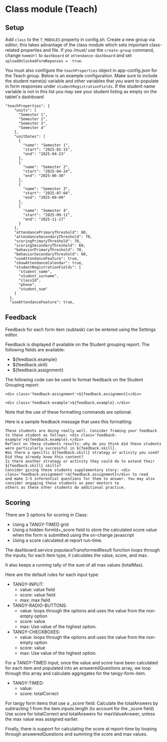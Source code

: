 # Class module (Teach)

## Setup

Add `class` to the `T_MODULES` property in config.sh. Create a new group via editor; this takes advantage of the class module which sets important class-related properties and file. If you /must/ use the `create-group` command, change `homeUrl` to `dashboard` or `attendance-dashboard` and set `uploadUnlockedFormReponses =  true`. 

You must also configure the `teachProperties` object in app-config.json for the Teach group. Below is an example configuration. Make sure to include the student name(s) variable and other variables that you want to populate in form responses under `studentRegistrationFields`. If the student name variable is not in this list you may see your student listing as empty on the tablet's dashboard

```
"teachProperties": {
    "units": [
      "Semester 1",
      "Semester 2",
      "Semester 3",
      "Semester 4"
    ],
    "unitDates": [
      {
        "name": "Semester 1",
        "start": "2025-02-15",
        "end": "2025-04-23"
      },
      {
        "name": "Semester 2",
        "start": "2025-04-24",
        "end": "2025-06-30"
      },
      {
        "name": "Semester 3",
        "start": "2025-07-04",
        "end": "2025-09-09"
      },
      {
        "name": "Semester 4",
        "start": "2025-09-11",
        "end": "2025-11-17"
      }
    ],
    "attendancePrimaryThreshold": 80,
    "attendanceSecondaryThreshold": 70,
    "scoringPrimaryThreshold": 70,
    "scoringSecondaryThreshold": 60,
    "behaviorPrimaryThreshold": 70,
    "behaviorSecondaryThreshold": 60,
    "useAttendanceFeature": true,
    "showAttendanceCalendar": true,
    "studentRegistrationFields": [
      "student_name",
      "student_surname",
      "classId",
      "phone",
      "student_num"
    ]
  },
  "useAttendanceFeature": true,
```

## Feedback

Feedback for each form item (subtask) can be entered using the Settings editor.

Feedback is displayed if available on the Student grouping report. The following fields are available:
- ${feedback.example}
- ${feedback.skill}
- ${feedback.assignment}

The following code can be used to format feedback on the Student Grouping report:

```
<div class='feedback-assignment'>${feedback.assignment}</div>
```

```
<div class='feedback-example'>${feedback.example}.</div>
```

Note that the use of these formatting commands are optional.

Here is a sample feedback message that uses this formatting:

```
These students are doing really well. Consider framing your feedback to these student as follows: <div class='feedback-example'>${feedback.example}.</div>
Reflect on these students results: why do you think did these students were particularly successful in ${feedback.skill}.
Was there a specific ${feedback.skill} strategy or activity you used? Did they already know this content?
Is there another strategy or activity they could do to extend their ${feedback.skill} skills?
Consider giving these students supplementary story: <div class='feedback-assignment'>${feedback.assignment}</div> to read
and make 3-5 inferential questions for them to answer. You may also consider engaging these students as peer mentors to
others as these other students do additional practice.
```
## Scoring

There are 3 options for scoring in Class:
- Using a TANGY-TIMED grid
- Using a hidden formId+_score field to store the calculated score value when the form is submitted using the on-change javascript
- Using a score calculated at report run-time.

The dashboard.service populaceTransformedResult function loops through the inputs; for each item type, it calculates the value, score, and max. 

It also keeps a running tally of the sum of all max values (totalMax).

Here are the default rules for each input type:
* TANGY-INPUT:
   * value: value field
   * score: value field
   * max: max field
* TANGY-RADIO-BUTTONS:
   * value: loops through the options and uses the value from the non-empty option
   * score: value 
   * max: Use value of the highest option.
* TANGY-CHECKBOXES:
   * value: loops through the options and uses the value from the non-empty option
   * score: value 
   * max: Use value of the highest option.
   
For a TANGY-TIMED input, once the value and score have been calculated for each item and populated into an answeredQuestions array, we loop through this array and calculate aggregates for the tangy-form-item.
   
* TANGY-TIMED:
  * value: 
  * score: totalCorrect

For tangy form items that use a _score field: Calculate the totalAnswers by subtracting 1 from the item.inputs.length (to account for the _score field)
  Use score for totalCorrect and totalAnswers for maxValueAnswer, unless the max value was assigned earlier.

Finally, there is support for calculating the score at report-time by looping through answeredQuestions and summing the score and max values.

